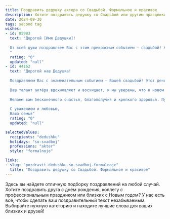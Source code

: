 ```yaml
---
title: Поздравить дедушку актера со Свадьбой. Формальное и красивое
description: Хотите поздравить дедушку со Свадьбой или другим праздником? Наш ИИ создаст незабываемое поздравление, а вы обязательно выделитесь среди других.  
date: 2024-09-30
tags: second tag
wishes:
- id: 85983
  text: "Дорогой [Имя Дедушки]!
  
  От всей души поздравляем Вас с этим прекрасным событием – свадьбой! Желаем Вам, уважаемый [Имя Дедушки],  и вашей семье  крепкой любви, семейного благополучия, радости и  долголетия. Пусть ваша жизнь будет наполнена яркими красками, как лучшие театральные постановки, в которых Вы, будучи талантливым актёром,  так блистательно играли на протяжении многих лет.  Счастья Вам и  всего самого наилучшего!
  "
  rating: "0"
  updated: "null"
- id: 44162
  text: "Дорогой наш Дедушка!
  
  Поздравляем Вас с знаменательным событием – Вашей свадьбой! Этот день стал не только важной вехой в Вашей жизни, но и новым актом в замечательной пьесе под названием \"Жизнь\", где каждый миг наполнен любовью и счастьем.
  
  Ваш талант актёра вдохновляет и восхищает, и мы уверены, что в новом совместном путешествии Вы и Ваша избранница создадите множество ярких и незабываемых сцен. Пусть каждый день вашей семейной жизни будет наполнен гармонией, радостью и поддержкой друг друга.
  
  Желаем вам бесконечного счастья, благополучия и крепкого здоровья. Пусть ваша любовь будет вечной, а каждый новый день приносит только радостные моменты и яркие впечатления.
  
  С уважением и любовью,
  Ваша семья"
  rating: "0"
  updated: "null"

selectedValues:
  recipients: "dedushku"
  holidays: "so-svadboj"
  professions: "akter"
  style: "formalnoje"

links:
- slug: "pozdravit-dedushku-so-svadboj-formalnoje"
  title: "Поздравить дедушку со Свадьбой. Формальное и красивое"
---
```


Здесь вы найдете отличную подборку поздравлений на любой случай.
Хотите поздравить друга с днём рождения, коллегу с профессиональным праздником или близких с Новым годом? У нас есть всё, чтобы сделать ваш поздравительный текст незабываемым. Выбирайте нужную категорию и находите лучшие слова для ваших близких и друзей!
